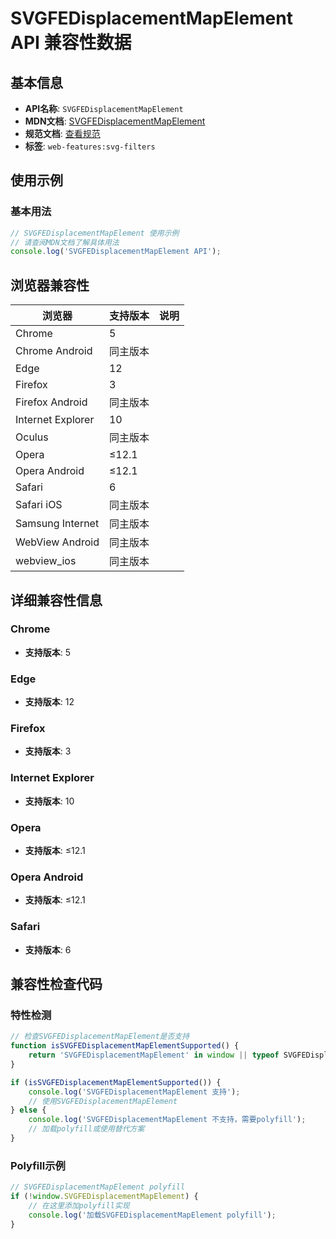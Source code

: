 # SVGFEDisplacementMapElement API 兼容性数据

## 基本信息

- **API名称**: `SVGFEDisplacementMapElement`
- **MDN文档**: [SVGFEDisplacementMapElement](https://developer.mozilla.org/docs/Web/API/SVGFEDisplacementMapElement)
- **规范文档**: [查看规范](https://drafts.fxtf.org/filter-effects/#InterfaceSVGFEDisplacementMapElement)
- **标签**: `web-features:svg-filters`

## 使用示例

### 基本用法

```javascript
// SVGFEDisplacementMapElement 使用示例
// 请查阅MDN文档了解具体用法
console.log('SVGFEDisplacementMapElement API');
```

## 浏览器兼容性

| 浏览器 | 支持版本 | 说明 |
|--------|----------|------|
| Chrome | 5 |  |
| Chrome Android | 同主版本 |  |
| Edge | 12 |  |
| Firefox | 3 |  |
| Firefox Android | 同主版本 |  |
| Internet Explorer | 10 |  |
| Oculus | 同主版本 |  |
| Opera | ≤12.1 |  |
| Opera Android | ≤12.1 |  |
| Safari | 6 |  |
| Safari iOS | 同主版本 |  |
| Samsung Internet | 同主版本 |  |
| WebView Android | 同主版本 |  |
| webview_ios | 同主版本 |  |

## 详细兼容性信息

### Chrome

- **支持版本**: 5

### Edge

- **支持版本**: 12

### Firefox

- **支持版本**: 3

### Internet Explorer

- **支持版本**: 10

### Opera

- **支持版本**: ≤12.1

### Opera Android

- **支持版本**: ≤12.1

### Safari

- **支持版本**: 6

## 兼容性检查代码

### 特性检测

```javascript
// 检查SVGFEDisplacementMapElement是否支持
function isSVGFEDisplacementMapElementSupported() {
    return 'SVGFEDisplacementMapElement' in window || typeof SVGFEDisplacementMapElement !== 'undefined';
}

if (isSVGFEDisplacementMapElementSupported()) {
    console.log('SVGFEDisplacementMapElement 支持');
    // 使用SVGFEDisplacementMapElement
} else {
    console.log('SVGFEDisplacementMapElement 不支持，需要polyfill');
    // 加载polyfill或使用替代方案
}
```

### Polyfill示例

```javascript
// SVGFEDisplacementMapElement polyfill
if (!window.SVGFEDisplacementMapElement) {
    // 在这里添加polyfill实现
    console.log('加载SVGFEDisplacementMapElement polyfill');
}
```

